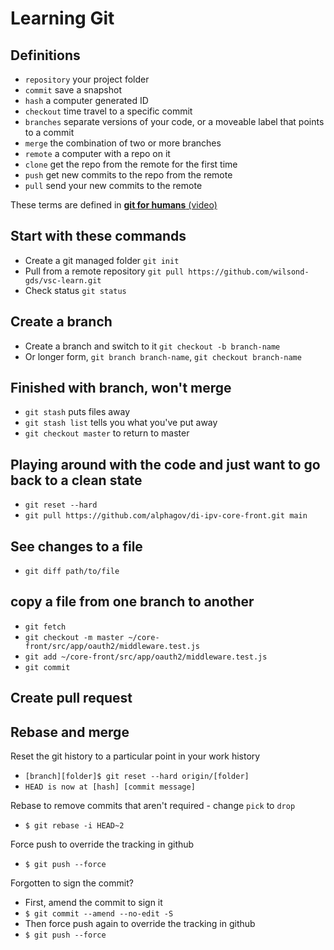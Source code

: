 # Learning Git 

## Definitions

* `repository` your project folder
* `commit` save a snapshot
* `hash` a computer generated ID
* `checkout` time travel to a specific commit
* `branches` separate versions of your code, or a moveable label that points to a commit
* `merge` the combination of two or more branches
* `remote` a computer with a repo on it
* `clone` get the repo from the remote for the first time
* `push` get new commits to the repo from the remote
* `pull` send your new commits to the remote

These terms are defined in [**git for humans** (video)](https://www.youtube.com/watch?v=eWxxfttcMts&t=1s)


## Start with these commands

* Create a git managed folder `git init`
* Pull from a remote repository `git pull https://github.com/wilsond-gds/vsc-learn.git`
* Check status `git status`

## Create a branch

* Create a branch and switch to it `git checkout -b branch-name`
* Or longer form, `git branch branch-name`, `git checkout branch-name`

## Finished with branch, won't merge

* `git stash` puts files away
* `git stash list` tells you what you've put away
* `git checkout master` to return to master

## Playing around with the code and just want to go back to a clean state

* `git reset --hard`
* `git pull https://github.com/alphagov/di-ipv-core-front.git main`

## See changes to a file

* `git diff path/to/file`

## copy a file from one branch to another

* `git fetch`
* `git checkout -m master ~/core-front/src/app/oauth2/middleware.test.js`
* `git add ~/core-front/src/app/oauth2/middleware.test.js`
* `git commit`


## Create pull request

## Rebase and merge


Reset the git history to a particular point in your work history
* `[branch][folder]$ git reset --hard origin/[folder]`  
* `HEAD is now at [hash] [commit message]`

Rebase to remove commits that aren't required - change `pick` to `drop`
* `$ git rebase -i HEAD~2`

Force push to override the tracking in github
* `$ git push --force`

Forgotten to sign the commit? 
* First, amend the commit to sign it
* `$ git commit --amend --no-edit -S`
* Then force push again to override the tracking in github
* `$ git push --force`